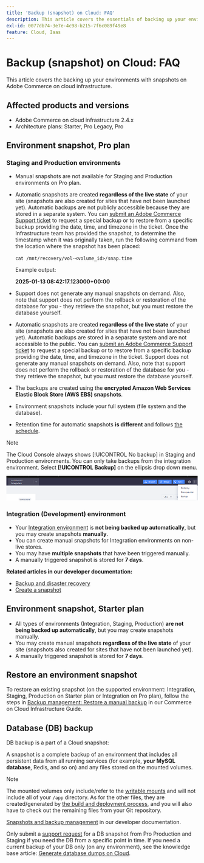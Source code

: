 ```yaml
---
title: 'Backup (snapshot) on Cloud: FAQ'
description: This article covers the essentials of backing up your environments with snapshots on Adobe Commerce on cloud infrastructure.
exl-id: 0077db74-3e7e-4c98-b215-7f6c089f49e8
feature: Cloud, Iaas
---
```

# Backup (snapshot) on Cloud: FAQ

This article covers the backing up your environments with snapshots on Adobe Commerce on cloud infrastructure.

## Affected products and versions

* Adobe Commerce on cloud infrastructure 2.4.x
* Architecture plans:  Starter, Pro Legacy, Pro

## Environment snapshot, Pro plan

### Staging and Production environments

* Manual snapshots are not available for Staging and Production environments on Pro plan.
* Automatic snapshots are created **regardless of the live state** of your site (snapshots are also created for sites that have not been launched yet). Automatic backups are not publicly accessible because they are stored in a separate system.
You can [submit an Adobe Commerce Support ticket](/docs/commerce-knowledge-base/kb/help-center-guide/magento-help-center-user-guide.html#submit-ticket) to request a special backup or to restore from a specific backup providing the date, time, and timezone in the ticket. Once the Infrastructure team has provided the snapshot, to determine the timestamp when it was originally taken, run the following command from the location where the snapshot has been placed:

  `cat /mnt/recovery/vol-<volume_id>/snap.time`

  Example output:

  <strong>2025-01-13 08:42:17.123000+00:00</strong>


* Support does not generate any manual snapshots on demand. Also, note that support does not perform the rollback or restoration of the database for you - they retrieve the snapshot, but you must restore the database yourself.
* Automatic snapshots are created **regardless of the live state** of your site (snapshots are also created for sites that have not been launched yet). Automatic backups are stored in a separate system and are not accessible to the public.
You can [submit an Adobe Commerce Support ticket](/help/help-center-guide/help-center/magento-help-center-user-guide.md) to request a special backup or to restore from a specific backup providing the date, time, and timezone in the ticket. Support does not generate any manual snapshots on demand.
Also, note that support does not perform the rollback or restoration of the database for you - they retrieve the snapshot, but you must restore the database yourself.
* The backups are created using the **encrypted Amazon Web Services Elastic Block Store (AWS EBS) snapshots**.
* Environment snapshots include your full system (file system and the database).
* Retention time for automatic snapshots **is different** and follows [the schedule](https://experienceleague.adobe.com/en/docs/commerce-on-cloud/user-guide/architecture/pro-architecture#backup-and-disaster-recovery).

>[!NOTE]
>
>The Cloud Console always shows [!UICONTROL No backup] in Staging and Production environments. You can only take backups from the integration environment. Select **[!UICONTROL Backup]** on the ellipsis drop down menu.
>
>![cloud_console_backup.png](assets/cloud_console_backup.png)

### Integration (Development) environment

* Your [Integration environment](/help/announcements/adobe-commerce-announcements/integration-environment-enhancement-request-pro-and-starter.md) is **not being backed up automatically**, but you may create snapshots **manually**.
* You can create manual snapshots for Integration environments on non-live stores.
* You may have **multiple snapshots** that have been triggered manually.
* A manually triggered snapshot is stored for **7 days**.

 **Related articles in our developer documentation:**

* [Backup and disaster recovery](https://experienceleague.adobe.com/en/docs/commerce-on-cloud/user-guide/architecture/pro-architecture#backup-and-disaster-recovery)
* [Create a snapshot](https://experienceleague.adobe.com/en/docs/commerce-on-cloud/user-guide/develop/storage/snapshots)

## Environment snapshot, Starter plan

* All types of environments (Integration, Staging, Production) **are not being backed up automatically**, but you may create snapshots manually.
* You may create manual snapshots **regardless of the live state** of your site (snapshots also created for sites that have not been launched yet).
* A manually triggered snapshot is stored for **7 days**.

## Restore an environment snapshot

To restore an existing snapshot (on the supported environment: Integration, Staging, Production on Starter plan or Integration on Pro plan), follow the steps in [Backup management: Restore a manual backup](https://experienceleague.adobe.com/en/docs/commerce-cloud-service/user-guide/develop/storage/snapshots#restore-a-manual-backup) in our Commerce on Cloud Infrastructure Guide.

## Database (DB) backup

DB backup is a part of a Cloud snapshot:

A snapshot is a complete backup of an environment that includes all persistent data from all running services (for example, **your MySQL database**, Redis, and so on) and any files stored on the mounted volumes.

>[!NOTE]
>
>The mounted volumes only include/refer to the [writable mounts](https://experienceleague.adobe.com/en/docs/commerce-on-cloud/user-guide/configure/app/properties/properties#mounts) and will not include all of your `/app` directory. As for the other files, they are created/generated by [the build and deployment process](https://experienceleague.adobe.com/en/docs/commerce-on-cloud/user-guide/architecture/pro-develop-deploy-workflow#deployment-workflow), and you will also have to check out the remaining files from your Git repository.

[Snapshots and backup management](https://experienceleague.adobe.com/en/docs/commerce-on-cloud/user-guide/develop/storage/snapshots) in our developer documentation.

Only submit a [support request](/help/help-center-guide/help-center/magento-help-center-user-guide.md) for a DB snapshot from Pro Production and Staging if you need the DB from a specific point in time. If you need a current backup of your DB only (on any environment), see the knowledge base article: [Generate database dumps on Cloud](/help/how-to/general/create-database-dump-on-cloud.md).
